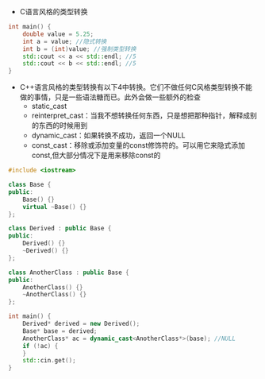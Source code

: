 - C语言风格的类型转换

```c++
int main() {
    double value = 5.25;
    int a = value; //隐式转换
    int b = (int)value; //强制类型转换
    std::cout << a << std::endl; //5
    std::cout << b << std::endl; //5
}
```

- C++语言风格的类型转换有以下4中转换。它们不做任何C风格类型转换不能做的事情，只是一些语法糖而已。此外会做一些额外的检查
  - static_cast
  - reinterpret_cast：当我不想转换任何东西，只是想把那种指针，解释成别的东西的时候用到
  - dynamic_cast：如果转换不成功，返回一个NULL
  - const_cast：移除或添加变量的const修饰符的。可以用它来隐式添加const,但大部分情况下是用来移除const的

```c++
#include <iostream>

class Base {
public:
	Base() {}
	virtual ~Base() {}
};

class Derived : public Base {
public:
	Derived() {}
	~Derived() {}
};

class AnotherClass : public Base {
public:
	AnotherClass() {}
	~AnotherClass() {}
};

int main() {
	Derived* derived = new Derived();
	Base* base = derived;
	AnotherClass* ac = dynamic_cast<AnotherClass*>(base); //NULL
	if (!ac) {
	}
	std::cin.get();
}
```

